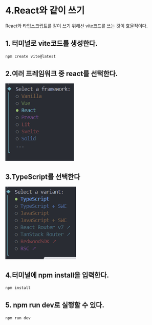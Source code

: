 # 4.React와 같이 쓰기

React와 타입스크립트를 같이 쓰기 위해선 vite코드를 쓰는 것이 효율적이다.

## 1. 터미널로 vite코드를 생성한다.

```bash
npm create vite@latest
```

## 2.여러 프레임워크 중 react를 선택한다.

![image.png](./img/스크린샷1)

## 3.TypeScript를 선택한다

![image.png](./img/스크린샷2)

## 4.터미널에 npm install을 입력한다.

```bash
npm install
```

## 5. npm run dev로 실행할 수 있다.

```bash
npm run dev
```
